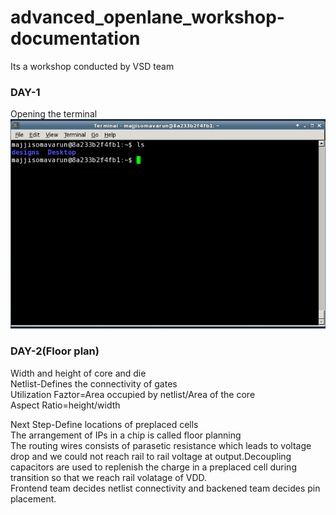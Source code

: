 # advanced_openlane_workshop-documentation
Its a workshop conducted by VSD team
### DAY-1

Opening the terminal
![](day_1/Terminal.PNG)







### DAY-2(Floor plan)

Width and height of core and die\
Netlist-Defines the connectivity of gates\
Utilization Faztor=Area occupied by netlist/Area of the core\
Aspect Ratio=height/width

Next Step-Define locations of preplaced cells\
The arrangement of IPs in a chip is called floor planning\
The routing wires consists of parasetic resistance which leads to voltage drop and we could not reach rail to rail voltage at output.Decoupling capacitors are used to replenish the charge in a preplaced cell during transition so that we reach rail volatage of VDD.\
Frontend team decides netlist connectivity and backened team decides pin placement.



